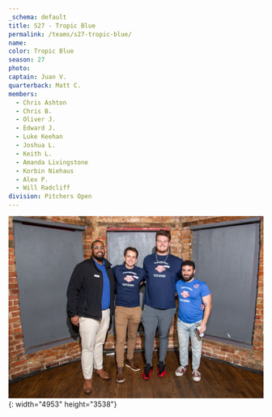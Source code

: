 ```yaml
---
_schema: default
title: S27 - Tropic Blue
permalink: /teams/s27-tropic-blue/
name:
color: Tropic Blue
season: 27
photo:
captain: Juan V.
quarterback: Matt C.
members:
  - Chris Ashton
  - Chris B.
  - Oliver J.
  - Edward J.
  - Luke Keehan
  - Joshua L.
  - Keith L.
  - Amanda Livingstone
  - Korbin Niehaus
  - Alex P.
  - Will Radcliff
division: Pitchers Open
---
```

![](/img/da2-7066.jpg){: width="4953" height="3538"}
